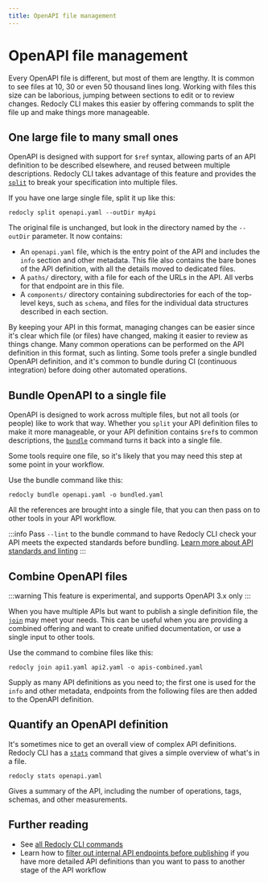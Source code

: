 ```yaml
---
title: OpenAPI file management
---
```


# OpenAPI file management

Every OpenAPI file is different, but most of them are lengthy. It is common to see files at 10, 30 or even 50 thousand lines long. Working with files this size can be laborious, jumping between sections to edit or to review changes. Redocly CLI makes this easier by offering commands to split the file up and make things more manageable.

## One large file to many small ones

OpenAPI is designed with support for `$ref` syntax, allowing parts of an API definition to be described elsewhere, and reused between multiple descriptions. Redocly CLI takes advantage of this feature and provides the [`split`](./commands/split.md) to break your specification into multiple files.

If you have one large single file, split it up like this:

```
redocly split openapi.yaml --outDir myApi
```

The original file is unchanged, but look in the directory named by the `--outDir` parameter. It now contains:
* An `openapi.yaml` file, which is the entry point of the API and includes the `info` section and other metadata. This file also contains the bare bones of the API definition, with all the details moved to dedicated files.
* A `paths/` directory, with a file for each of the URLs in the API. All verbs for that endpoint are in this file.
* A `components/` directory containing subdirectories for each of the top-level keys, such as `schema`, and files for the individual data structures described in each section.

By keeping your API in this format, managing changes can be easier since it's clear which file (or files) have changed, making it easier to review as things change. Many common operations can be performed on the API definition in this format, such as linting. Some tools prefer a single bundled OpenAPI definition, and it's common to bundle during CI (continuous integration) before doing other automated operations.

## Bundle OpenAPI to a single file

OpenAPI is designed to work across multiple files, but not all tools (or people) like to work that way. Whether you `split` your API definition files to make it more manageable, or your API definition contains `$ref`s to common descriptions, the [`bundle`](./commands/bundle.md) command turns it back into a single file.

Some tools require one file, so it's likely that you may need this step at some point in your workflow.

Use the bundle command like this:

```
redocly bundle openapi.yaml -o bundled.yaml
```

All the references are brought into a single file, that you can then pass on to other tools in your API workflow.

:::info
Pass `--lint` to the bundle command to have Redocly CLI check your API meets the expected standards before bundling. [Learn more about API standards and linting](./api-standards.md)
:::

## Combine OpenAPI files

:::warning
This feature is experimental, and supports OpenAPI 3.x only
:::

When you have multiple APIs but want to publish a single definition file, the [`join`](./commands/join.md) may meet your needs. This can be useful when you are providing a combined offering and want to create unified documentation, or use a single input to other tools.

Use the command to combine files like this:

```
redocly join api1.yaml api2.yaml -o apis-combined.yaml
```

Supply as many API definitions as you need to; the first one is used for the `info` and other metadata, endpoints from the following files are then added to the OpenAPI definition.

## Quantify an OpenAPI definition

It's sometimes nice to get an overall view of complex API definitions. Redocly CLI has a [`stats`](./commands/stats.md) command that gives a simple overview of what's in a file.

```
redocly stats openapi.yaml
```

Gives a summary of the API, including the number of operations, tags, schemas, and other measurements.

## Further reading

* See [all Redocly CLI commands](./commands/index.md)
* Learn how to [filter out internal API endpoints before publishing](./guides/hide-apis.md) if you have more detailed API definitions than you want to pass to another stage of the API workflow

